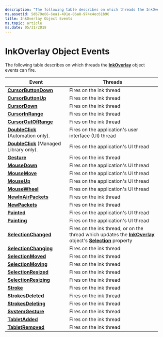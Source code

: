 ```yaml
---
description: "The following table describes on which threads the InkOverlay object events can fire.EventThreadsCursorButtonDownFires on the ink threadCursorButtonUpFires on the ink threadCursorDownFires on the ink threadCursorInRangeFires on the ink threadCursorOutOfRangeFires on the ink threadDoubleClick (Automation only).Fires on the application's user interface (UI) threadDoubleClick (Managed Library only).Fires on the application's UI threadGestureFires on the ink threadMouseDownFires on the application's UI threadMouseMoveFires on the application's UI threadMouseUpFires on the application's UI threadMouseWheelFires on the application's UI threadNewInAirPacketsFires on the ink threadNewPacketsFires on the ink threadPaintedFires on the application's UI threadPaintingFires on the application's UI threadSelectionChangedFires on the ink thread, or on the thread which updates the InkOverlay object's Selection propertySelectionChangingFires on the ink threadSelectionMovedFires on the ink threadSelectionMovingFires on the ink threadSelectionResizedFires on the ink threadSelectionResizingFires on the ink threadStrokeFires on the ink threadStrokesDeletedFires on the ink threadStrokesDeletingFires on the ink threadSystemGestureFires on the ink threadTabletAddedFires on the ink threadTabletRemovedFires on the ink thread "
ms.assetid: 5d679e66-6ea1-491e-86a8-974c4ec61b96
title: InkOverlay Object Events
ms.topic: article
ms.date: 05/31/2018
---
```


# InkOverlay Object Events

The following table describes on which threads the [**InkOverlay**](inkoverlay-class.md) object events can fire.



| Event                                                                             | Threads                                                                                                                                                                   |
|-----------------------------------------------------------------------------------|---------------------------------------------------------------------------------------------------------------------------------------------------------------------------|
| [**CursorButtonDown**](inkoverlay-cursorbuttondown.md)                           | Fires on the ink thread<br/>                                                                                                                                        |
| [**CursorButtonUp**](inkoverlay-cursorbuttonup.md)                               | Fires on the ink thread<br/>                                                                                                                                        |
| [**CursorDown**](inkoverlay-cursordown.md)                                       | Fires on the ink thread<br/>                                                                                                                                        |
| [**CursorInRange**](inkoverlay-cursorinrange.md)                                 | Fires on the ink thread<br/>                                                                                                                                        |
| [**CursorOutOfRange**](inkoverlay-cursoroutofrange.md)                           | Fires on the ink thread<br/>                                                                                                                                        |
| [**DoubleClick**](inkoverlay-doubleclick.md) (Automation only).                  | Fires on the application's user interface (UI) thread<br/>                                                                                                          |
| [**DoubleClick**](/previous-versions/ms567634(v=vs.100)) (Managed Library only). | Fires on the application's UI thread<br/>                                                                                                                           |
| [**Gesture**](inkoverlay-gesture.md)                                             | Fires on the ink thread<br/>                                                                                                                                        |
| [**MouseDown**](inkoverlay-mousedown.md)                                         | Fires on the application's UI thread<br/>                                                                                                                           |
| [**MouseMove**](inkoverlay-mousemove.md)                                         | Fires on the application's UI thread<br/>                                                                                                                           |
| [**MouseUp**](inkoverlay-mouseup.md)                                             | Fires on the application's UI thread<br/>                                                                                                                           |
| [**MouseWheel**](inkoverlay-mousewheel.md)                                       | Fires on the application's UI thread<br/>                                                                                                                           |
| [**NewInAirPackets**](inkoverlay-newinairpackets.md)                             | Fires on the ink thread<br/>                                                                                                                                        |
| [**NewPackets**](inkoverlay-newpackets.md)                                       | Fires on the ink thread<br/>                                                                                                                                        |
| [**Painted**](inkoverlay-painted.md)                                             | Fires on the application's UI thread<br/>                                                                                                                           |
| [**Painting**](inkoverlay-painting.md)                                           | Fires on the application's UI thread<br/>                                                                                                                           |
| [**SelectionChanged**](inkoverlay-selectionchanged.md)                           | Fires on the ink thread, or on the thread which updates the [**InkOverlay**](inkoverlay-class.md) object's [**Selection**](/windows/desktop/api/msinkaut/nf-msinkaut-iinkoverlay-get_selection) property<br/> |
| [**SelectionChanging**](inkoverlay-selectionchanging.md)                         | Fires on the ink thread<br/>                                                                                                                                        |
| [**SelectionMoved**](inkoverlay-selectionmoved.md)                               | Fires on the ink thread<br/>                                                                                                                                        |
| [**SelectionMoving**](inkoverlay-selectionmoving.md)                             | Fires on the ink thread<br/>                                                                                                                                        |
| [**SelectionResized**](inkoverlay-selectionresized.md)                           | Fires on the ink thread<br/>                                                                                                                                        |
| [**SelectionResizing**](inkoverlay-selectionresizing.md)                         | Fires on the ink thread<br/>                                                                                                                                        |
| [**Stroke**](inkoverlay-stroke.md)                                               | Fires on the ink thread<br/>                                                                                                                                        |
| [**StrokesDeleted**](inkoverlay-strokesdeleted.md)                               | Fires on the ink thread<br/>                                                                                                                                        |
| [**StrokesDeleting**](inkoverlay-strokesdeleting.md)                             | Fires on the ink thread<br/>                                                                                                                                        |
| [**SystemGesture**](inkoverlay-systemgesture.md)                                 | Fires on the ink thread<br/>                                                                                                                                        |
| [**TabletAdded**](inkoverlay-tabletadded.md)                                     | Fires on the ink thread<br/>                                                                                                                                        |
| [**TabletRemoved**](inkoverlay-tabletremoved.md)                                 | Fires on the ink thread<br/>                                                                                                                                        |



 

 

